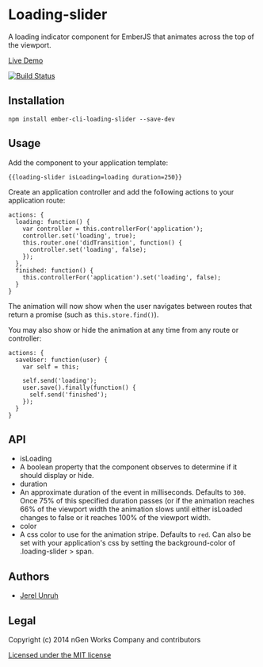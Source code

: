 # Loading-slider

A loading indicator component for EmberJS that animates across the top of the viewport.

[Live Demo](http://loading-slider.jerel.co/)

[![Build Status](https://travis-ci.org/ngenworks/ember-cli-loading-slider.svg?branch=master)](https://travis-ci.org/ngenworks/ember-cli-loading-slider)

## Installation

`npm install ember-cli-loading-slider --save-dev`

## Usage

Add the component to your application template:

    {{loading-slider isLoading=loading duration=250}}

Create an application controller and add the following actions to your application route:

    actions: {
      loading: function() {
        var controller = this.controllerFor('application');
        controller.set('loading', true);
        this.router.one('didTransition', function() {
          controller.set('loading', false);
        });
      },
      finished: function() {
        this.controllerFor('application').set('loading', false);
      }
    }

The animation will now show when the user navigates between routes that
return a promise (such as `this.store.find()`).

You may also show or hide the animation at any time from any route or controller:

    actions: {
      saveUser: function(user) {
        var self = this;

        self.send('loading');
        user.save().finally(function() {
          self.send('finished');
        });
      }
    }

## API

* isLoading
 * A boolean property that the component observes to determine if it should display or hide.
* duration
 * An approximate duration of the event in milliseconds. Defaults to `300`.
   Once 75% of this specified duration passes (or if the animation reaches 66%
   of the viewport width the animation slows until either isLoaded changes to
   false or it reaches 100% of the viewport width.
* color
 * A css color to use for the animation stripe. Defaults to `red`. Can also be
   set with your application's css by setting the background-color of
   .loading-slider > span.

## Authors

* [Jerel Unruh](http://twitter.com/jerelunruh/)

## Legal

Copyright (c) 2014 nGen Works Company and contributors

[Licensed under the MIT license](http://www.opensource.org/licenses/mit-license.php)
